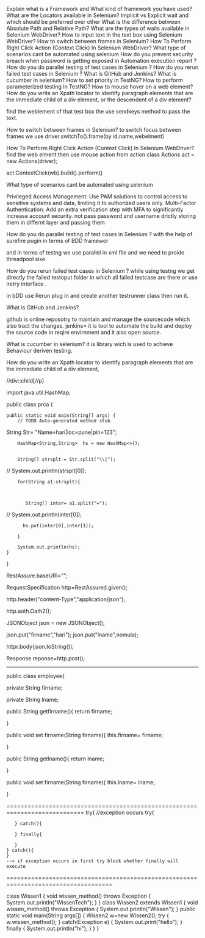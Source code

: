 Explain what is a Framework and What kind of framework you have used?
What are the Locators available in Selenium?
Implicit vs Explicit wait and which should be preferred over other
What is the difference between Absolute Path and Relative Path?
What are the types of waits available in Selenium WebDriver?
How to input text in the text box using Selenium WebDriver?
How to switch between frames in Selenium?
How To Perform Right Click Action (Context Click) In Selenium WebDriver?
What type of scenarios cant be automated using selenium
How do you prevent security breach when password is getting exposed in Automation execution report ?
How do you do parallel testing of test cases in Selenium ?
How do you rerun failed test cases in Selenium ?
What is GitHub and Jenkins?
What is cucumber in selenium?
How to set priority in TestNG? 
How to perform parameterized testing in TestNG? 
How to mouse hover on a web element? 
How do you write an Xpath locator to identify paragraph elements that are the immediate child of a div element, or the descendent of a div element?




find the weblement of that test box the use sendkeys method to pass the text.

How to switch between frames in Selenium?
to switch focus between frames  we use
driver.switchTo().frame(by id,name,webelment)

How To Perform Right Click Action (Context Click) In Selenium WebDriver? 
find the web elment then use mouse action from action class
Actions act = new Actions(driver);

act.ContextClick(wb).build().perform()


What type of scenarios cant be automated using selenium 

Privileged Access Management: Use PAM solutions to control access to sensitive systems and data, limiting it to authorized users only.
Multi-Factor Authentication: Add an extra verification step with MFA to significantly increase account security.
not pass password and username drictly storing them in differnt layer and passing them

How do you do parallel testing of test cases in Selenium ?
with the help of surefire pugin in terms of BDD framewor

and in terms of testng we use parallel in xml file and we need to proide threadpool sixe

How do you rerun failed test cases in Selenium ?
while using testng we get directly the failed testoput folder in which all failed testcase are there
or use iretry interface .

in bDD use Rerun plug in and create another testrunner class then run it.

What is GitHub and Jenkins? 

github is online reposotry to maintain and manage the sourcecode which also tract the changes.
jenkins= it is tool to automate the build and deploy the source code in reqire envirnment and it also open source.

What is cucumber in selenium? 
it is library wich is used to achieve Behaviour deriven testing.


How do you write an Xpath locator to identify paragraph elements that are the immediate child of a div element,

//div::child[//p]




















import java.util.HashMap;

public class prca {

	public static void main(String[] args) {
		// TODO Auto-generated method stub
		
String Str= "Name=hari|loc=pune|pin=123";
        
        HashMap<String,String>  hs = new HashMap<>();
        
        
        String[] strsplt = Str.split("\\|");
        
//       System.out.println(strsplt[0]);
        
        for(String a1:strsplt){
        	
        	
            
           String[] inter= a1.split("=");
//           System.out.println(inter[0]);
           
          hs.put(inter[0],inter[1]);

        }
        
        System.out.println(hs);
	}
}














RestAssure.baseURI="";

RequestSpecification http=RestAssured.given();

http.header("content-Type","application/json");

http.aoth.Oath2();

JSONObject json = new JSONObject();

json.put("firname","hari");
json.put("lname",nomula);

httpr.body(json.toString());

Response reponse=http.post();

-----------------------------------------------------------------------------------------------------------

public class employee{

private String firname;

private String lname;

public String getfirname(){
return firname;

}

public void set firname(String firname){
this.firname= firname;


}

public String getlname(){
return lname;

}

public void set firname(String firname){
this.lname= lname;


}

============================================================================
 try{
	//exception occurs
	try{
 
	   } catch(){
 
	   } finally{
 
	   }
	} catch(){
	}
	--> if exception occurs in first try block whether finally will execute
 ====================================================================================



 class Wissen1 { void wissen_method() throws Exception { System.out.println("WissenTech"); } } class Wissen2 extends Wissen1 { void wissen_method() throws Exception { System.out.println("Wissen"); } public static void main(String args[]) { Wissen2 w=new Wissen2(); try { w.wissen_method(); } catch(Exception e) { System.out.print("hello"); } finally { System.out.println("hi"); } } }
